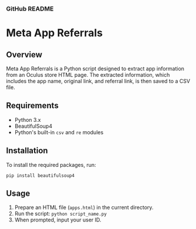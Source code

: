 ### GitHub README

# Meta App Referrals

## Overview

Meta App Referrals is a Python script designed to extract app information from an Oculus store HTML page. The extracted information, which includes the app name, original link, and referral link, is then saved to a CSV file.

## Requirements

- Python 3.x
- BeautifulSoup4
- Python's built-in `csv` and `re` modules

## Installation

To install the required packages, run:

```
pip install beautifulsoup4
```

## Usage

1. Prepare an HTML file (`apps.html`) in the current directory.
2. Run the script: `python script_name.py`
3. When prompted, input your user ID.

